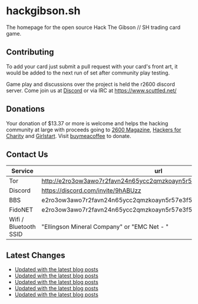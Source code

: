 # hackgibson.sh
The homepage for the open source Hack The Gibson // SH trading card game.


## Contributing

To add your card just submit a pull request with your card's front art, it would be added to the next run of set after community play testing.

Game play and discussions over the project is held the r2600 discord server. Come join us at [Discord](https://discord.com/invite/9hABUzz) or via IRC at https://www.scuttled.net/


## Donations

Your donation of $13.37 or more is welcome and helps the hacking community at large with proceeds going to [2600 Magazine](https://2600.com/), [Hackers for Charity](https://hackersforcharity.org) and [Girlstart](https://girlstart.org).  Visit [buymeacoffee](https://www.buymeacoffee.com/hackgibson.sh) to donate.


## Contact Us

Service | url
-|-
Tor | http://e2ro3ow3awo7r2favn24n65ycc2qmzkoayn5r57e3f56nvjwdcgg32ad.onion
Discord | https://discord.com/invite/9hABUzz
BBS | e2ro3ow3awo7r2favn24n65ycc2qmzkoayn5r57e3f56nvjwdcgg32ad.onion:23
FidoNET | e2ro3ow3awo7r2favn24n65ycc2qmzkoayn5r57e3f56nvjwdcgg32ad.onion:24554
Wifi / Bluetooth SSID | "Ellingson Mineral Company" or "EMC Net - <fidonet address>"

## Latest Changes
<!-- BLOG-POST-LIST:START -->
- [Updated with the latest blog posts](https://github.com/DFW2600/hackgibson.sh/commit/b80a396d02c1c5a454af07d539f9819fa00bf5e7)
- [Updated with the latest blog posts](https://github.com/DFW2600/hackgibson.sh/commit/a3e994b46c9f5a4ba84c0a895353d7cd33f95f19)
- [Updated with the latest blog posts](https://github.com/DFW2600/hackgibson.sh/commit/6cc340a95bd687a85d6c2fc46b0865fbf06bc03a)
- [Updated with the latest blog posts](https://github.com/DFW2600/hackgibson.sh/commit/c4c3925e50ac1fee30d2087dbbe2dc91b4fed442)
- [Updated with the latest blog posts](https://github.com/DFW2600/hackgibson.sh/commit/913b789ffbfd61aebc27f95a70dfff0593e0e207)
<!-- BLOG-POST-LIST:END -->
